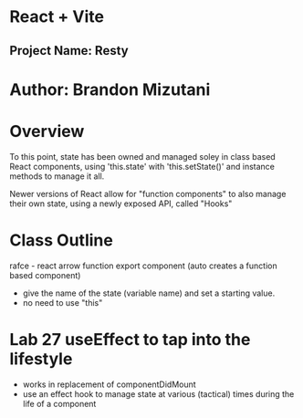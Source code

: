# React + Vite

## Project Name: Resty

# Author: Brandon Mizutani

# Overview

To this point, state has been owned and managed soley in class based React components, using 'this.state' with 'this.setState()' and instance methods to manage it all. 

Newer versions of React allow for "function components" to also manage their own state, using a newly exposed API, called "Hooks"

# Class Outline

rafce - react arrow function export component (auto creates a function based component)

- give the name of the state (variable name) and set a starting value. 
- no need to use "this"

# Lab 27 useEffect to tap into the lifestyle

- works in replacement of componentDidMount
- use an effect hook to manage state at various (tactical) times during the life of a component


